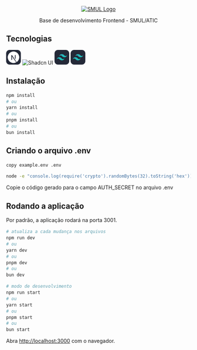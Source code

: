 <p align="center">
  <a href="https://www.prefeitura.sp.gov.br/cidade/secretarias/licenciamento/" target="blank"><img src="https://www.prefeitura.sp.gov.br/cidade/secretarias/upload/chamadas/URBANISMO_E_LICENCIAMENTO_HORIZONTAL_FUNDO_CLARO_1665756993.png" width="200" alt="SMUL Logo" /></a>
</p>
<p align="center">Base de desenvolvimento Frontend - SMUL/ATIC</p>

## Tecnologias

<p align="left">
    <a href="https://nextjs.org/docs" target="_blank" rel="noreferrer" title="Next.js" style="text-decoration: none; border-radius: 50%;">
        <img src="https://github.com/tandpfun/skill-icons/raw/main/icons/NextJS-Dark.svg" alt="Next.js" width="40" height="40"/>
    </a>
    <a href="" target="https://ui.shadcn.com/docs" rel="noreferrer" title="Shadcn UI" style="text-decoration: none; border-radius: 50%;">
        <img src="https://avatars.githubusercontent.com/u/139895814" alt="Shadcn UI" width="40" height="40"/>
    </a>
    <a href="" target="https://tailwindcss.com/docs" rel="noreferrer" title="Tailwind" style="text-decoration: none; border-radius: 50%;">
        <img src="https://github.com/tandpfun/skill-icons/raw/main/icons/TailwindCSS-Dark.svg" alt="Tailwind" width="40" height="40"/>
    </a>
    <a href="" target="https://tailwindcss.com/docs" rel="noreferrer" title="Auth.js" style="text-decoration: none; border-radius: 50%;">
        <img src="https://github.com/tandpfun/skill-icons/raw/main/icons/TailwindCSS-Dark.svg" alt="Auth.js" width="40" height="40"/>
    </a>
</p>


## Instalação

```bash
npm install
# ou
yarn install
# ou
pnpm install
# ou
bun install
```

## Criando o arquivo .env

```bash
copy example.env .env
```

```bash
node -e "console.log(require('crypto').randomBytes(32).toString('hex'))"
```

Copie o código gerado para o campo AUTH_SECRET no arquivo .env

## Rodando a aplicação

Por padrão, a aplicação rodará na porta 3001.

```bash
# atualiza a cada mudança nos arquivos
npm run dev
# ou
yarn dev
# ou
pnpm dev
# ou
bun dev
```

```bash
# modo de desenvolvimento
npm run start
# ou
yarn start
# ou
pnpm start
# ou
bun start
```

Abra [http://localhost:3000](http://localhost:3000) com o navegador.